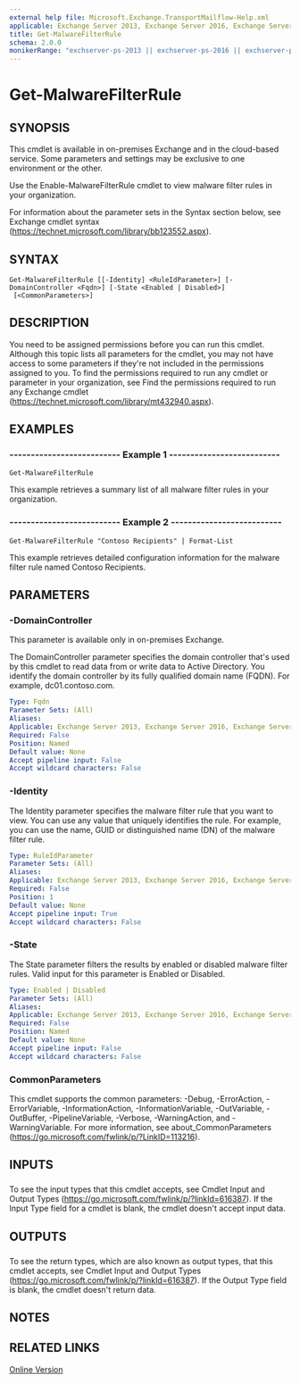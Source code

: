 ```yaml
---
external help file: Microsoft.Exchange.TransportMailflow-Help.xml
applicable: Exchange Server 2013, Exchange Server 2016, Exchange Server 2019, Exchange Online, Exchange Online Protection
title: Get-MalwareFilterRule
schema: 2.0.0
monikerRange: "exchserver-ps-2013 || exchserver-ps-2016 || exchserver-ps-2019 || exchonline-ps || eop-ps"
---
```


# Get-MalwareFilterRule

## SYNOPSIS
This cmdlet is available in on-premises Exchange and in the cloud-based service. Some parameters and settings may be exclusive to one environment or the other.

Use the Enable-MalwareFilterRule cmdlet to view malware filter rules in your organization.

For information about the parameter sets in the Syntax section below, see Exchange cmdlet syntax (https://technet.microsoft.com/library/bb123552.aspx).

## SYNTAX

```
Get-MalwareFilterRule [[-Identity] <RuleIdParameter>] [-DomainController <Fqdn>] [-State <Enabled | Disabled>]
 [<CommonParameters>]
```

## DESCRIPTION
You need to be assigned permissions before you can run this cmdlet. Although this topic lists all parameters for the cmdlet, you may not have access to some parameters if they're not included in the permissions assigned to you. To find the permissions required to run any cmdlet or parameter in your organization, see Find the permissions required to run any Exchange cmdlet (https://technet.microsoft.com/library/mt432940.aspx).

## EXAMPLES

### -------------------------- Example 1 --------------------------
```
Get-MalwareFilterRule
```

This example retrieves a summary list of all malware filter rules in your organization.

### -------------------------- Example 2 --------------------------
```
Get-MalwareFilterRule "Contoso Recipients" | Format-List
```

This example retrieves detailed configuration information for the malware filter rule named Contoso Recipients.

## PARAMETERS

### -DomainController
This parameter is available only in on-premises Exchange.

The DomainController parameter specifies the domain controller that's used by this cmdlet to read data from or write data to Active Directory. You identify the domain controller by its fully qualified domain name (FQDN). For example, dc01.contoso.com.

```yaml
Type: Fqdn
Parameter Sets: (All)
Aliases:
Applicable: Exchange Server 2013, Exchange Server 2016, Exchange Server 2019
Required: False
Position: Named
Default value: None
Accept pipeline input: False
Accept wildcard characters: False
```

### -Identity
The Identity parameter specifies the malware filter rule that you want to view. You can use any value that uniquely identifies the rule. For example, you can use the name, GUID or distinguished name (DN) of the malware filter rule.

```yaml
Type: RuleIdParameter
Parameter Sets: (All)
Aliases:
Applicable: Exchange Server 2013, Exchange Server 2016, Exchange Server 2019, Exchange Online, Exchange Online Protection
Required: False
Position: 1
Default value: None
Accept pipeline input: True
Accept wildcard characters: False
```

### -State
The State parameter filters the results by enabled or disabled malware filter rules. Valid input for this parameter is Enabled or Disabled.

```yaml
Type: Enabled | Disabled
Parameter Sets: (All)
Aliases:
Applicable: Exchange Server 2013, Exchange Server 2016, Exchange Server 2019, Exchange Online, Exchange Online Protection
Required: False
Position: Named
Default value: None
Accept pipeline input: False
Accept wildcard characters: False
```

### CommonParameters
This cmdlet supports the common parameters: -Debug, -ErrorAction, -ErrorVariable, -InformationAction, -InformationVariable, -OutVariable, -OutBuffer, -PipelineVariable, -Verbose, -WarningAction, and -WarningVariable. For more information, see about_CommonParameters (https://go.microsoft.com/fwlink/p/?LinkID=113216).

## INPUTS

###  
To see the input types that this cmdlet accepts, see Cmdlet Input and Output Types (https://go.microsoft.com/fwlink/p/?linkId=616387). If the Input Type field for a cmdlet is blank, the cmdlet doesn't accept input data.

## OUTPUTS

###  
To see the return types, which are also known as output types, that this cmdlet accepts, see Cmdlet Input and Output Types (https://go.microsoft.com/fwlink/p/?linkId=616387). If the Output Type field is blank, the cmdlet doesn't return data.

## NOTES

## RELATED LINKS

[Online Version](https://technet.microsoft.com/library/7036d1ac-e9ef-437d-9035-79449e6572d6.aspx)

